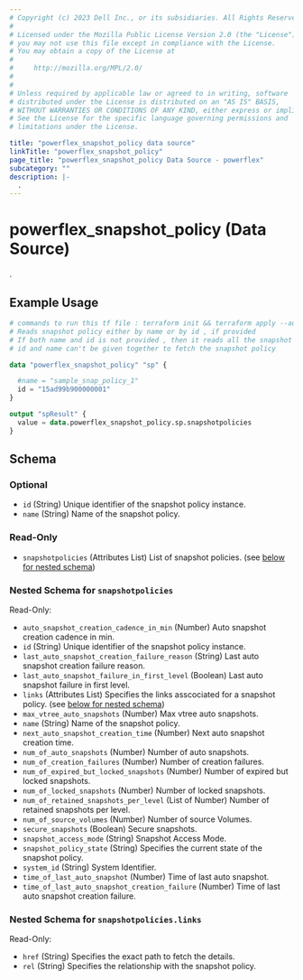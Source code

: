 ```yaml
---
# Copyright (c) 2023 Dell Inc., or its subsidiaries. All Rights Reserved.
# 
# Licensed under the Mozilla Public License Version 2.0 (the "License");
# you may not use this file except in compliance with the License.
# You may obtain a copy of the License at
# 
#     http://mozilla.org/MPL/2.0/
# 
# 
# Unless required by applicable law or agreed to in writing, software
# distributed under the License is distributed on an "AS IS" BASIS,
# WITHOUT WARRANTIES OR CONDITIONS OF ANY KIND, either express or implied.
# See the License for the specific language governing permissions and
# limitations under the License.

title: "powerflex_snapshot_policy data source"
linkTitle: "powerflex_snapshot_policy"
page_title: "powerflex_snapshot_policy Data Source - powerflex"
subcategory: ""
description: |-
  .
---
```


# powerflex_snapshot_policy (Data Source)

.

## Example Usage

```terraform
# commands to run this tf file : terraform init && terraform apply --auto-approve
# Reads snapshot policy either by name or by id , if provided
# If both name and id is not provided , then it reads all the snapshot policies
# id and name can't be given together to fetch the snapshot policy

data "powerflex_snapshot_policy" "sp" {

  #name = "sample_snap_policy_1"
  id = "15ad99b900000001"
}

output "spResult" {
  value = data.powerflex_snapshot_policy.sp.snapshotpolicies
}
```

<!-- schema generated by tfplugindocs -->
## Schema

### Optional

- `id` (String) Unique identifier of the snapshot policy instance.
- `name` (String) Name of the snapshot policy.

### Read-Only

- `snapshotpolicies` (Attributes List) List of snapshot policies. (see [below for nested schema](#nestedatt--snapshotpolicies))

<a id="nestedatt--snapshotpolicies"></a>
### Nested Schema for `snapshotpolicies`

Read-Only:

- `auto_snapshot_creation_cadence_in_min` (Number) Auto snapshot creation cadence in min.
- `id` (String) Unique identifier of the snapshot policy instance.
- `last_auto_snapshot_creation_failure_reason` (String) Last auto snapshot creation failure reason.
- `last_auto_snapshot_failure_in_first_level` (Boolean) Last auto snapshot failure in first level.
- `links` (Attributes List) Specifies the links asscociated for a snapshot policy. (see [below for nested schema](#nestedatt--snapshotpolicies--links))
- `max_vtree_auto_snapshots` (Number) Max vtree auto snapshots.
- `name` (String) Name of the snapshot policy.
- `next_auto_snapshot_creation_time` (Number) Next auto snapshot creation time.
- `num_of_auto_snapshots` (Number) Number of auto snapshots.
- `num_of_creation_failures` (Number) Number of creation failures.
- `num_of_expired_but_locked_snapshots` (Number) Number of expired but locked snapshots.
- `num_of_locked_snapshots` (Number) Number of locked snapshots.
- `num_of_retained_snapshots_per_level` (List of Number) Number of retained snapshots per level.
- `num_of_source_volumes` (Number) Number of source Volumes.
- `secure_snapshots` (Boolean) Secure snapshots.
- `snapshot_access_mode` (String) Snapshot Access Mode.
- `snapshot_policy_state` (String) Specifies the current state of the snapshot policy.
- `system_id` (String) System Identifier.
- `time_of_last_auto_snapshot` (Number) Time of last auto snapshot.
- `time_of_last_auto_snapshot_creation_failure` (Number) Time of last auto snapshot creation failure.

<a id="nestedatt--snapshotpolicies--links"></a>
### Nested Schema for `snapshotpolicies.links`

Read-Only:

- `href` (String) Specifies the exact path to fetch the details.
- `rel` (String) Specifies the relationship with the snapshot policy.


